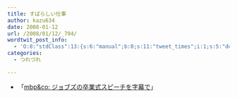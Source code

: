 ```yaml
---
title: すばらしい仕事
author: kazu634
date: 2008-01-12
url: /2008/01/12/_794/
wordtwit_post_info:
  - 'O:8:"stdClass":13:{s:6:"manual";b:0;s:11:"tweet_times";i:1;s:5:"delay";i:0;s:7:"enabled";i:1;s:10:"separation";s:2:"60";s:7:"version";s:3:"3.7";s:14:"tweet_template";b:0;s:6:"status";i:2;s:6:"result";a:0:{}s:13:"tweet_counter";i:2;s:13:"tweet_log_ids";a:1:{i:0;i:3601;}s:9:"hash_tags";a:0:{}s:8:"accounts";a:1:{i:0;s:7:"kazu634";}}'
categories:
  - つれづれ

---
```

<div class="section">
<ul>
<li>
      「<a href="http://applembp.blogspot.com/2008/01/blog-post_12.html" onclick="__gaTracker('send', 'event', 'outbound-article', 'http://applembp.blogspot.com/2008/01/blog-post_12.html', 'mbp&#038;co: ジョブズの卒業式スピーチを字幕で');" target="_blank">mbp&co: ジョブズの卒業式スピーチを字幕で</a>」
</li>
</ul>
</div>